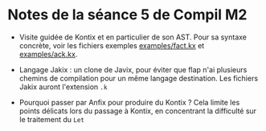 Notes de la séance 5 de Compil M2
=================================

  - Visite guidée de Kontix et en particulier de son AST.
    Pour sa syntaxe concrète, voir les fichiers
    exemples [examples/fact.kx](../examples/fact.kx) et [examples/ack.kx](../examples/ack.kx).

  - Langage Jakix : un clone de Javix, pour éviter que flap n'ai
    plusieurs chemins de compilation pour un même langage destination.
    Les fichiers Jakix auront l'extension `.k`

  - Pourquoi passer par Anfix pour produire du Kontix ?
    Cela limite les points délicats lors du passage à Kontix,
    en concentrant la difficulté sur le traitement du `Let`
